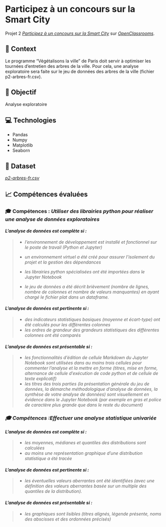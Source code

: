 # Participez à un concours sur la Smart City

Projet 2 [_Participez à un concours sur la Smart City_](https://openclassrooms.com/fr/paths/188/projects/717/assignment)
sur [_OpenClassrooms_](https://www.openclassrooms.com).

## 📗 Context
Le programme “Végétalisons la ville” de Paris doit servir à
optimiser les tournées d’entretien des arbres de la ville.
Pour cela, une analyse exploratoire sera faite sur le jeu de
données des arbres de la ville (fichier p2-arbres-fr.csv).

## 🎯 Objectif
Analyse exploratoire 

## 💻 Technologies
- Pandas 
- Numpy  
- Matplotlib 
- Seaborn  

## 📄 Dataset
[_p2-arbres-fr.csv_](https://s3-eu-west-1.amazonaws.com/static.oc-static.com/prod/courses/files/AI+Engineer/Project+2+Participez+%C3%A0+un+concours+sur+la+Smart+City/p2-arbres-fr.csv)

## 📈 Compétences évaluées

###  🎓  Compétences : <i>Utiliser des librairies python pour réaliser une analyse de données exploratoires
 
#### L’analyse de données est complète si :
>- l’environnement de développement est installé et fonctionnel sur le poste de travail (Python et Jupyter)
>
>- un environnement virtuel a été créé pour assurer l’isolement du projet et la gestion des dépendances
>- les librairies python spécialisées ont été importées dans le Jupyter Notebook
>-  le jeu de données a été décrit brièvement (nombre de lignes, nombre de colonnes et nombre de valeurs manquantes) en ayant chargé le fichier plat dans un dataframe.



#### L’analyse de données est pertinente si : 
>- des indicateurs statistiques basiques (moyenne et écart-type) ont été calculés pour les différentes colonnes
>- les ordres de grandeur des grandeurs statistiques des différentes colonnes ont été comparés

#### L’analyse de données est présentable si :
>- les fonctionnalités d’édition de cellule Markdown du Jupyter Notebook sont utilisées dans au moins trois cellules pour commenter l’analyse et la mettre en forme (titres, mise en forme, alternance de cellule d’exécution de code python et de cellule de texte explicatif) 
>- les titres des trois parties (la présentation générale du jeu de données, la démarche méthodologique d’analyse de données, la synthèse de votre analyse de données) sont visuellement en évidence dans le Jupyter Notebook (par exemple en gras et police de caractère plus grande que dans le reste du document)

### 🎓 Compétences :<i>Effectuer une analyse statistique univariée  </i>
#### L’analyse de données est complète si :
>- les moyennes, médianes et quantiles des distributions sont calculées
>- au moins une représentation graphique d’une distribution statistique a été tracée
#### L’analyse de données est pertinente si : 
>- les éventuelles valeurs aberrantes ont été identifiées (avec une définition des valeurs aberrantes basée sur un multiple des quantiles de la distribution).
#### L’analyse de données est présentable si :
>- les graphiques sont lisibles (titres alignés, légende présente, noms des abscisses et des ordonnées précisés)


